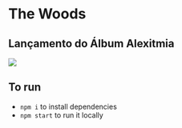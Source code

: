 # The Woods
## Lançamento do Álbum Alexitmia

<img src="https://scontent.fcgh11-1.fna.fbcdn.net/v/t1.0-9/18301945_1041075725992266_621834749299565490_n.jpg?_nc_cat=0&oh=8a6295fb5b77063e486246286c8912b4&oe=5C035C1A">

## To run
- `npm i` to install dependencies
- `npm start` to run it locally
